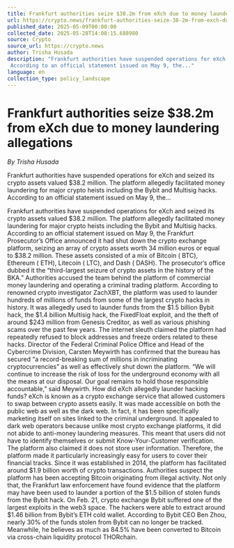 ```yaml
---
title: Frankfurt authorities seize $38.2m from eXch due to money laundering allegations
url: https://crypto.news/frankfurt-authorities-seize-38-2m-from-exch-due-to-money-laundering-allegations/
published_date: 2025-05-09T00:00:00
collected_date: 2025-05-28T14:08:15.688980
source: Crypto
source_url: https://crypto.news
author: Trisha Husada
description: "Frankfurt authorities have suspended operations for eXch and seized its crypto assets valued $38.2 million. The platform allegedly facilitated money laundering for major crypto heists including the Bybit and Multisig hacks. 
 According to an official statement issued on May 9, the..."
language: en
collection_type: policy_landscape
---
```


# Frankfurt authorities seize $38.2m from eXch due to money laundering allegations

*By Trisha Husada*

Frankfurt authorities have suspended operations for eXch and seized its crypto assets valued $38.2 million. The platform allegedly facilitated money laundering for major crypto heists including the Bybit and Multisig hacks. 
 According to an official statement issued on May 9, the...

Frankfurt authorities have suspended operations for eXch and seized its crypto assets valued $38.2 million. The platform allegedly facilitated money laundering for major crypto heists including the Bybit and Multisig hacks. 
 According to an official statement issued on May 9, the Frankfurt Prosecutor’s Office announced it had shut down the crypto exchange platform, seizing an array of crypto assets worth 34 million euros or equal to $38.2 million. These assets consisted of a mix of Bitcoin ( BTC), Ethereum ( ETH), Litecoin ( LTC), and Dash ( DASH). 
 The prosecutor’s office dubbed it the “third-largest seizure of crypto assets in the history of the BKA.” Authorities accused the team behind the platform of commercial money laundering and operating a criminal trading platform. 
 According to renowned crypto investigator ZachXBT, the platform was used to launder hundreds of millions of funds from some of the largest crypto hacks in history. 
 It was allegedly used to launder funds from the $1.5 billion Bybit hack, the $1.4 billion Multisig hack, the FixedFloat exploit, and the theft of around $243 million from Genesis Creditor, as well as various phishing scams over the past few years. 
 The internet sleuth claimed the platform had repeatedly refused to block addresses and freeze orders related to these hacks. 
 Director of the Federal Criminal Police Office and Head of the Cybercrime Division, Carsten Meywirth has confirmed that the bureau has secured “a record-breaking sum of millions in incriminating cryptocurrencies” as well as effectively shut down the platform. 
 “We will continue to increase the risk of loss for the underground economy with all the means at our disposal. Our goal remains to hold those responsible accountable,” said Meywirth. 
 How did eXch allegedly launder hacking funds? 
 eXch is known as a crypto exchange service that allowed customers to swap between crypto assets easily. It was made accessible on both the public web as well as the dark web. In fact, it has been specifically marketing itself on sites linked to the criminal underground. 
 It appealed to dark web operators because unlike most crypto exchange platforms, it did not abide to anti-money laundering measures. This meant that users did not have to identify themselves or submit Know-Your-Customer verification. The platform also claimed it does not store user information. 
 Therefore, the platform made it particularly increasingly easy for users to cover their financial tracks. Since it was established in 2014, the platform has facilitated around $1.9 billion worth of crypto transactions. Authorities suspect the platform has been accepting Bitcoin originating from illegal activity. 
 Not only that, the Frankfurt law enforcement have found evidence that the platform may have been used to launder a portion of the $1.5 billion of stolen funds from the Bybit hack. 
 On Feb. 21, crypto exchange Bybit suffered one of the largest exploits in the web3 space. The hackers were able to extract around $1.46 billion from Bybit’s ETH cold wallet. According to Bybit CEO Ben Zhou, nearly 30% of the funds stolen from Bybit can no longer be tracked. Meanwhile, he believes as much as 84.5% have been converted to Bitcoin via cross-chain liquidity protocol THORchain.